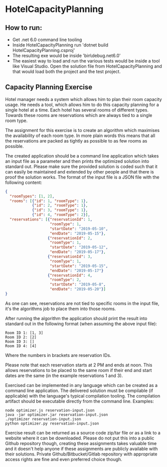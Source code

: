 # HotelCapacityPlanning

How to run:
-----------
- Get .net 6.0 command line tooling
- Inside HotelCapacityPlanning run 'dotnet build HotelCapacityPlanning.csproj'
- The resulting exe would be inside 'bin\debug\.net6.0\'
- The easiest way to load and run the various tests would be inside a tool like Visual Studio. Open the solution file from HotelCapacityPlanning and that would load both the project and the test project.


Capacity Planning Exercise
--------------------------

Hotel manager needs a system which allows him to plan their room capacity usage. He needs a tool, which allows him to do this capacity planning for a single hotel at a time. Each hotel has several rooms of different types. Towards these rooms are reservations which are always tied to a single room type.

The assignment for this exercise is to create an algorithm which maximises the availability of each room type. In more plain words this means that all the reservations are packed as tightly as possible to as few rooms as possible.

The created application should be a command line application which takes an input file as a parameter and then prints the optimized solution into standard out. Please make sure the provided solution is coded such that it can easily be maintained and extended by other people and that there is proof the solution works. The format of the input file is a JSON file with the following content:

```json
{
  "roomTypes": [1, 2],
  "rooms": [{"id": 1, "roomType": 1},
            {"id": 2, "roomType": 1},
            {"id": 3, "roomType": 1},
            {"id": 4, "roomType": 2}],
  "reservations": [{"reservationId": 1,
                    "roomType": 1,
                    "startDate": "2019-05-10",
                    "endDate": "2019-05-15"},
                   {"reservationId": 2,
                    "roomType": 1,
                    "startDate": "2019-05-12",
                    "endDate": "2019-05-17"},
                   {"reservationId": 3,
                    "roomType": 1,
                    "startDate": "2019-05-15",
                    "endDate": "2019-05-17"}
                   {"reservationId": 4,
                    "roomType": 2,
                    "startDate": "2019-05-8",
                    "endDate": "2019-05-20"}]
}
```

As one can see, reservations are not tied to specific rooms in the input file, it's the algorithms job to place them into those rooms.

After running the algorithm the application should print the result into standard out in the following format (when assuming the above input file):

```
Room ID 1: [1, 3]
Room ID 2: [2]
Room ID 3: []
Room ID 4: [4]
```

Where the numbers in brackets are reservation IDs.

Please note that each reservation starts at 2 PM and ends at noon. This allows reservations to be placed to the same room if their end and start dates are the same (in the example reservations 1 and 3).

Exercised can be implemented in any language which can be created as a command line application. The delivered solution must be compilable (if applicable) with the language's typical compilation tooling. The compilation artifact should be executable directly from the command line. Examples:

```
node optimizer.js reservation-input.json
java -jar optimizer.jar reservation-input.json
./optimizer reservation-input.json
python optimizer.py reservation-input.json
```

Exercise result can be returned as a source code zip/tar file or as a link to a website where it can be downloaded. Please do not put this into a public Github repository though, creating these assignments takes valuable time and it doesn't help anyone if these assignments are publicly available with their solutions. Private Github/Bitbucket/Gitlab repository with appropriate access rights are fine and even preferred choice though.
